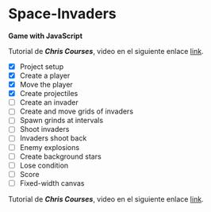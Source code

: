 # Space-Invaders

**Game with JavaScript**

Tutorial de ***Chris Courses***, video en el siguiente enlace [link](https://www.youtube.com/watch?v=MCVU0w73uKI&list=WL&index=9&t=21s&ab_channel=ChrisCourses).

* [x] Project setup
* [x] Create a player
* [x] Move the player
* [x] Create projectiles
* [ ] Create an invader
* [ ] Create and move grids of invaders
* [ ] Spawn grinds at intervals
* [ ] Shoot invaders
* [ ] Invaders shoot back
* [ ] Enemy explosions
* [ ] Create background stars
* [ ] Lose condition
* [ ] Score
* [ ] Fixed-width canvas

Tutorial de ***Chris Courses***, video en el siguiente enlace [link](https://www.youtube.com/watch?v=MCVU0w73uKI&list=WL&index=9&t=21s&ab_channel=ChrisCourses).
